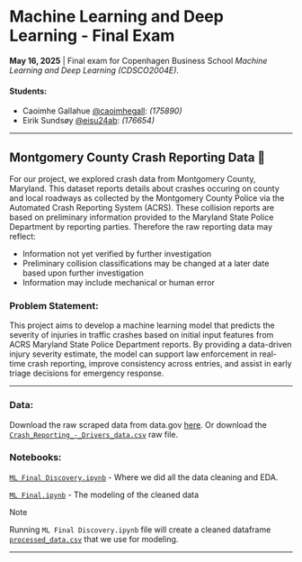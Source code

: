 # Machine Learning and Deep Learning - Final Exam
**May 16, 2025** | Final exam for Copenhagen Business School _Machine Learning and Deep Learning (CDSCO2004E)_.

#### Students:
- Caoimhe Gallahue [@caoimhegall](https://www.github.com/caoimhegall): _(175890)_
- Eirik Sundsøy [@eisu24ab](https://www.github.com/eisu24ab): _(176654)_

______________________________________________________________________________________________
## Montgomery County Crash Reporting Data :rotating_light:
For our project, we explored crash data from Montgomery County, Maryland. This dataset reports details about crashes occuring on county and local roadways as collected by the Montgomery County Police via the Automated Crash Reporting System (ACRS). These collision reports are based on preliminary information provided to the Maryland State Police Department by reporting parties. Therefore the raw reporting data may reflect:

- Information not yet verified by further investigation
- Preliminary collision classifications may be changed at a later date based upon further investigation
- Information may include mechanical or human error

### Problem Statement:
This project aims to develop a machine learning model that predicts the severity of injuries in traffic crashes based on initial input features from ACRS Maryland State Police Department reports. By providing a data-driven injury severity estimate, the model can support law enforcement in real-time crash reporting, improve consistency across entries, and assist in early triage decisions for emergency response.
______________________________________________________________________________________________
### Data:
Download the raw scraped data from data.gov [here](https://catalog.data.gov/dataset/crash-reporting-drivers-data). Or download the [`Crash_Reporting_-_Drivers_data.csv`](https://github.com/caoimhegall/CBS-MachineLearning-Final/blob/main/data/Crash_Reporting_-_Drivers_Data.csv) raw file.

### Notebooks:
[`ML Final Discovery.ipynb`](https://github.com/caoimhegall/CBS-MachineLearning-Final/blob/main/src/ML%20Final%20Discovery.ipynb) - Where we did all the data cleaning and EDA. 

[`ML Final.ipynb`](https://github.com/caoimhegall/CBS-MachineLearning-Final/blob/main/src/ML%20Final.ipynb) - The modeling of the cleaned data

> [!NOTE] 
> Running `ML Final Discovery.ipynb` file will create a cleaned dataframe [`processed_data.csv`](https://github.com/caoimhegall/CBS-MachineLearning-Final/blob/main/data/processed_data.csv) that we use for modeling.
______________________________________________________________________________________________
